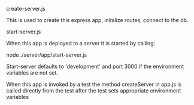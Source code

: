 create-server.js

  This is used to create this express app, initalize routes, connect to the db.


start-server.js

  When this app is deployed to a server it is started by calling:

  node ./server/app/start-server.js

  Start-server defaults to 'development' and port 3000 if the environment variables are not set.

  When this app is invoked by a test the method createServer in app.js is called directly from the test after the test sets 
  appropriate environment variables